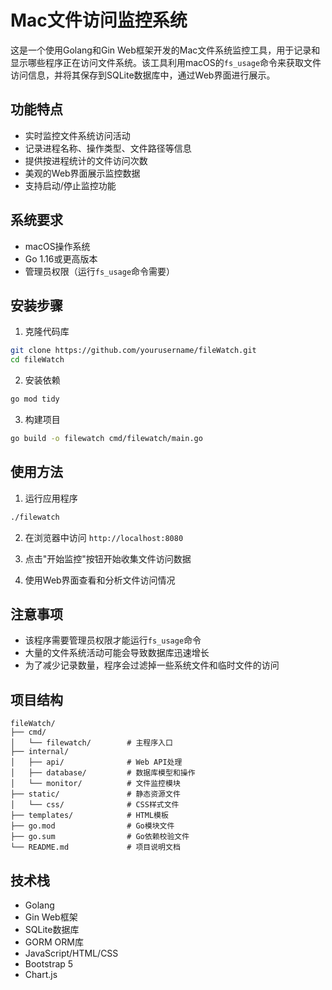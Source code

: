 # Mac文件访问监控系统

这是一个使用Golang和Gin Web框架开发的Mac文件系统监控工具，用于记录和显示哪些程序正在访问文件系统。该工具利用macOS的`fs_usage`命令来获取文件访问信息，并将其保存到SQLite数据库中，通过Web界面进行展示。

## 功能特点

- 实时监控文件系统访问活动
- 记录进程名称、操作类型、文件路径等信息
- 提供按进程统计的文件访问次数
- 美观的Web界面展示监控数据
- 支持启动/停止监控功能

## 系统要求

- macOS操作系统
- Go 1.16或更高版本
- 管理员权限（运行`fs_usage`命令需要）

## 安装步骤

1. 克隆代码库

```bash
git clone https://github.com/yourusername/fileWatch.git
cd fileWatch
```

2. 安装依赖

```bash
go mod tidy
```

3. 构建项目

```bash
go build -o filewatch cmd/filewatch/main.go
```

## 使用方法

1. 运行应用程序

```bash
./filewatch
```

2. 在浏览器中访问 `http://localhost:8080`

3. 点击"开始监控"按钮开始收集文件访问数据

4. 使用Web界面查看和分析文件访问情况

## 注意事项

- 该程序需要管理员权限才能运行`fs_usage`命令
- 大量的文件系统活动可能会导致数据库迅速增长
- 为了减少记录数量，程序会过滤掉一些系统文件和临时文件的访问

## 项目结构

```
fileWatch/
├── cmd/
│   └── filewatch/        # 主程序入口
├── internal/
│   ├── api/              # Web API处理
│   ├── database/         # 数据库模型和操作
│   └── monitor/          # 文件监控模块
├── static/               # 静态资源文件
│   └── css/              # CSS样式文件
├── templates/            # HTML模板
├── go.mod                # Go模块文件
├── go.sum                # Go依赖校验文件
└── README.md             # 项目说明文档
```

## 技术栈

- Golang
- Gin Web框架
- SQLite数据库
- GORM ORM库
- JavaScript/HTML/CSS
- Bootstrap 5
- Chart.js 